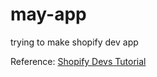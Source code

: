# may-app
trying to make shopify dev app

Reference: [Shopify Devs Tutorial](https://shopify.dev/tutorials/build-a-shopify-app-with-node-and-react)
